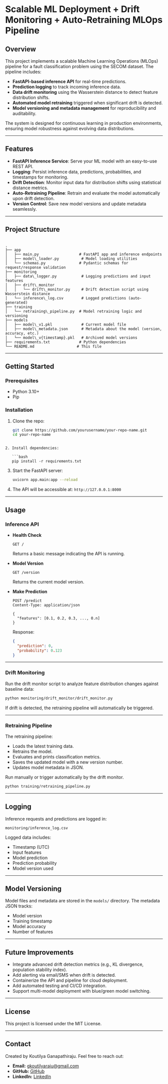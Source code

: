# Scalable ML Deployment + Drift Monitoring + Auto-Retraining MLOps Pipeline

## Overview

This project implements a scalable Machine Learning Operations (MLOps) pipeline for a fault classification problem using the SECOM dataset. The pipeline includes:

- **FastAPI-based inference API** for real-time predictions.
- **Prediction logging** to track incoming inference data.
- **Data drift monitoring** using the Wasserstein distance to detect feature distribution shifts.
- **Automated model retraining** triggered when significant drift is detected.
- **Model versioning and metadata management** for reproducibility and auditability.

The system is designed for continuous learning in production environments, ensuring model robustness against evolving data distributions.

---

## Features

- **FastAPI Inference Service**: Serve your ML model with an easy-to-use REST API.
- **Logging**: Persist inference data, predictions, probabilities, and timestamps for monitoring.
- **Drift Detection**: Monitor input data for distribution shifts using statistical distance metrics.
- **Auto-Retraining Pipeline**: Retrain and evaluate the model automatically upon drift detection.
- **Version Control**: Save new model versions and update metadata seamlessly.

---

## Project Structure

```

.
├── app
│   ├── main.py                  # FastAPI app and inference endpoints
│   ├── model\_loader.py          # Model loading utilities
│   └── schemas.py               # Pydantic schemas for request/response validation
├── monitoring
│   ├── data\_logger.py           # Logging predictions and input features
│   ├── drift\_monitor
│   │   └── drift\_monitor.py     # Drift detection script using Wasserstein distance
│   └── inference\_log.csv        # Logged predictions (auto-generated)
├── training
│   └── retraining\_pipeline.py  # Model retraining logic and versioning
├── models
│   ├── model\_v1.pkl             # Current model file
│   ├── model\_metadata.json      # Metadata about the model (version, accuracy, etc.)
│   └── model\_v{timestamp}.pkl   # Archived model versions
├── requirements.txt             # Python dependencies
└── README.md                   # This file

````

---

## Getting Started

### Prerequisites

- Python 3.10+
- Pip

### Installation

1. Clone the repo:

   ```bash
   git clone https://github.com/yourusername/your-repo-name.git
   cd your-repo-name
```

2. Install dependencies:

   ```bash
   pip install -r requirements.txt
   ```

3. Start the FastAPI server:

   ```bash
   uvicorn app.main:app --reload
   ```

4. The API will be accessible at: `http://127.0.0.1:8000`

---

## Usage

### Inference API

* **Health Check**

  ```
  GET /
  ```

  Returns a basic message indicating the API is running.

* **Model Version**

  ```
  GET /version
  ```

  Returns the current model version.

* **Make Prediction**

  ```
  POST /predict
  Content-Type: application/json

  {
    "features": [0.1, 0.2, 0.3, ..., 0.n]
  }
  ```

  Response:

  ```json
  {
    "prediction": 0,
    "probability": 0.123
  }
  ```

---

### Drift Monitoring

Run the drift monitor script to analyze feature distribution changes against baseline data:

```bash
python monitoring/drift_monitor/drift_monitor.py
```

If drift is detected, the retraining pipeline will automatically be triggered.

---

### Retraining Pipeline

The retraining pipeline:

* Loads the latest training data.
* Retrains the model.
* Evaluates and prints classification metrics.
* Saves the updated model with a new version number.
* Updates model metadata in JSON.

Run manually or trigger automatically by the drift monitor.

```bash
python training/retraining_pipeline.py
```

---

## Logging

Inference requests and predictions are logged in:

```
monitoring/inference_log.csv
```

Logged data includes:

* Timestamp (UTC)
* Input features
* Model prediction
* Prediction probability
* Model version used

---

## Model Versioning

Model files and metadata are stored in the `models/` directory. The metadata JSON tracks:

* Model version
* Training timestamp
* Model accuracy
* Number of features

---

## Future Improvements

* Integrate advanced drift detection metrics (e.g., KL divergence, population stability index).
* Add alerting via email/SMS when drift is detected.
* Containerize the API and pipeline for cloud deployment.
* Add automated testing and CI/CD integration.
* Support multi-model deployment with blue/green model switching.

---

## License

This project is licensed under the MIT License.

---

## Contact

Created by Koutilya Ganapathiraju. Feel free to reach out:

- **Email:** [gkoutilyaraju@gmail.com](gkoutilyaraju@gmail.com)  
- **GitHub:** [GitHub](https://github.com/GKoutilya)  
- **LinkedIn:** [LinkedIn](https://linkedin.com/in/koutilya-ganapathiraju-0a3350182)
